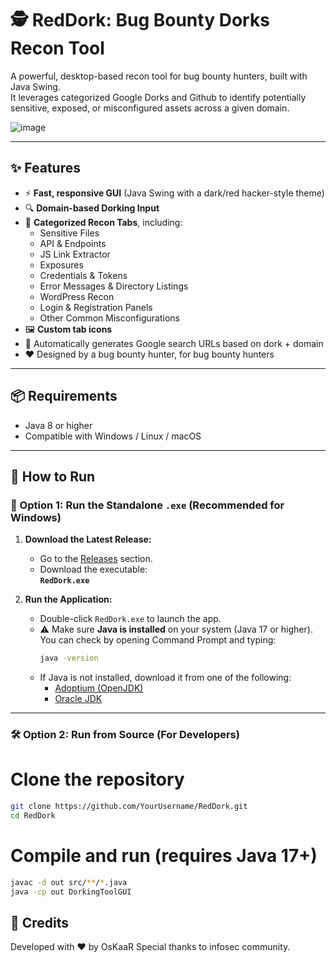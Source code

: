 # 🕵️ RedDork: Bug Bounty Dorks Recon Tool


A powerful, desktop-based recon tool for bug bounty hunters, built with Java Swing.  
It leverages categorized Google Dorks and Github to identify potentially sensitive, exposed, or misconfigured assets across a given domain.

![image](https://github.com/user-attachments/assets/9b329db3-bce4-401b-820e-319312d0d3b7)


---

## ✨ Features

- ⚡ **Fast, responsive GUI** (Java Swing with a dark/red hacker-style theme)
- 🔍 **Domain-based Dorking Input**
- 📁 **Categorized Recon Tabs**, including:
  - Sensitive Files
  - API & Endpoints
  - JS Link Extractor
  - Exposures
  - Credentials & Tokens
  - Error Messages & Directory Listings
  - WordPress Recon
  - Login & Registration Panels
  - Other Common Misconfigurations
- 🖼️ **Custom tab icons**
- 🔗 Automatically generates Google search URLs based on dork + domain
- ❤️ Designed by a bug bounty hunter, for bug bounty hunters

---

## 📦 Requirements

- Java 8 or higher  
- Compatible with Windows / Linux / macOS

---

## 🧪 How to Run

### 🔻 Option 1: Run the Standalone `.exe` (Recommended for Windows)

1. **Download the Latest Release:**
   - Go to the [Releases](https://github.com/OsKaaaR/RedDork-Advanced-Bug-Hunter-Dorks-Tool/releases) section.
   - Download the executable:  
     **`RedDork.exe`**

2. **Run the Application:**
   - Double-click `RedDork.exe` to launch the app.
   - ⚠️ Make sure **Java is installed** on your system (Java 17 or higher).  
     You can check by opening Command Prompt and typing:
     ```bash
     java -version
     ```
   - If Java is not installed, download it from one of the following:
     - [Adoptium (OpenJDK)](https://adoptium.net)
     - [Oracle JDK](https://www.oracle.com/java/technologies/javase-downloads.html)

---

### 🛠 Option 2: Run from Source (For Developers)


# Clone the repository
```bash
git clone https://github.com/YourUsername/RedDork.git
cd RedDork
```

# Compile and run (requires Java 17+)
```bash
javac -d out src/**/*.java
java -cp out DorkingToolGUI
```

## 🙌 Credits
Developed with ❤️ by OsKaaR
Special thanks to infosec community.
